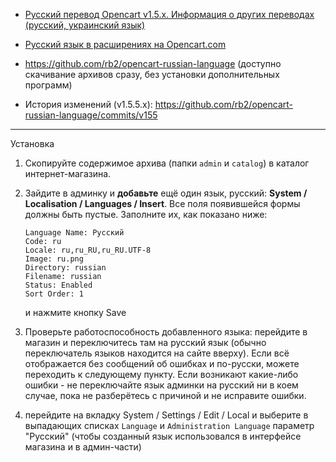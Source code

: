 * [Русский перевод Opencart v1.5.x. Информация о других переводах (русский, украинский язык)](http://rb.labtodo.com/page/opencart-1505-russian-language-pack)
* [Русский язык в расширениях на Opencart.com](http://www.opencart.com/index.php?route=extension/extension/info&extension_id=2778)

* https://github.com/rb2/opencart-russian-language (доступно скачивание архивов сразу, без установки дополнительных программ)
* История изменений (v1.5.5.x): https://github.com/rb2/opencart-russian-language/commits/v155

----

Установка

1.  Скопируйте содержимое архива (папки `admin` и `catalog`) в каталог интернет-магазина.
2.  Зайдите в админку и **добавьте** ещё один язык, русский: **System / Localisation / Languages / Insert**.
    Все поля появившейся формы должны быть пустые. Заполните их, как показано ниже:

        Language Name: Русский
        Code: ru
        Locale: ru,ru_RU,ru_RU.UTF-8
        Image: ru.png
        Directory: russian
        Filename: russian
        Status: Enabled
        Sort Order: 1

    и нажмите кнопку Save

3. Проверьте работоспособность добавленного языка: перейдите в магазин и переключитесь
   там на русский язык (обычно переключатель языков находится на сайте вверху). Если всё
   отображается без сообщений об ошибках и по-русски, можете переходить к следующему пункту.
   Если возникают какие-либо ошибки - не переключайте язык админки на русский ни в коем случае,
   пока не разберётесь с причиной и не исправите ошибки.
4. перейдите на вкладку System / Settings / Edit / Local и выберите в выпадающих списках
   `Language` и `Administration Language` параметр "Русский" (чтобы созданный язык
   использовался в интерфейсе магазина и в админ-части)

